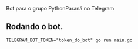 Bot para o grupo PythonParaná no Telegram


## Rodando o bot.

```
TELEGRAM_BOT_TOKEN="token_do_bot" go run main.go
```

